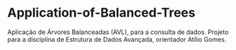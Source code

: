# Application-of-Balanced-Trees
Aplicação de Árvores Balanceadas (AVL), para a consulta de dados. Projeto para a disciplina de Estrutura de Dados Avançada, orientador Atílio Gomes.
